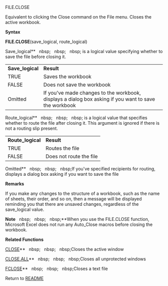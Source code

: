 FILE.CLOSE

Equivalent to clicking the Close command on the File menu. Closes the
active workbook.

**Syntax**

**FILE.CLOSE**(save\_logical, route\_logical)

Save\_logical**&nbsp;&nbsp;&nbsp;nbsp;&nbsp;&nbsp;&nbsp;nbsp;&nbsp;&nbsp;&nbsp;nbsp;&nbsp;is a logical value specifying
whether to save the file before closing it.

|                   |                                                                                                       |
| ----------------- | ----------------------------------------------------------------------------------------------------- |
| **Save\_logical** | **Result**                                                                                            |
| TRUE              | Saves the workbook                                                                                    |
| FALSE             | Does not save the workbook                                                                            |
| Omitted           | If you've made changes to the workbook, displays a dialog box asking if you want to save the workbook |

Route\_logical**&nbsp;&nbsp;&nbsp;nbsp;&nbsp;&nbsp;&nbsp;nbsp;&nbsp;&nbsp;&nbsp;nbsp;&nbsp;is a logical value that specifies
whether to route the file after closing it. This argument is ignored if
there is not a routing slip present.

|                    |                         |
| ------------------ | ----------------------- |
| **Route\_logical** | **Result**              |
| TRUE               | Routes the file         |
| FALSE              | Does not route the file |

Omitted**&nbsp;&nbsp;&nbsp;nbsp;&nbsp;&nbsp;&nbsp;nbsp;&nbsp;&nbsp;&nbsp;nbsp;If you've specified recipients for routing,
displays a dialog box asking if you want to save the file

**Remarks**

If you make any changes to the structure of a workbook, such as the name
of sheets, their order, and so on, then a message will be displayed
reminding you that there are unsaved changes, regardless of the
save\_logical value.

**Note**&nbsp;&nbsp;&nbsp;nbsp;&nbsp;&nbsp;&nbsp;nbsp;&nbsp;&nbsp;&nbsp;nbsp;**When you use the FILE.CLOSE function,
Microsoft Excel does not run any Auto\_Close macros before closing the
workbook.

**Related Functions**

[CLOSE](CLOSE.md)**&nbsp;&nbsp;&nbsp;nbsp;&nbsp;&nbsp;&nbsp;nbsp;&nbsp;&nbsp;&nbsp;nbsp;Closes the active window

[CLOSE.ALL](CLOSE.ALL.md)**&nbsp;&nbsp;&nbsp;nbsp;&nbsp;&nbsp;&nbsp;nbsp;&nbsp;&nbsp;&nbsp;nbsp;Closes all unprotected windows

[FCLOSE](FCLOSE.md)**&nbsp;&nbsp;&nbsp;nbsp;&nbsp;&nbsp;&nbsp;nbsp;&nbsp;&nbsp;&nbsp;nbsp;Closes a text file



Return to [README](README.md)

